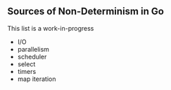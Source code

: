 ## Sources of Non-Determinism in Go

This list is a work-in-progress

- I/O
- parallelism
- scheduler
- select
- timers
- map iteration
